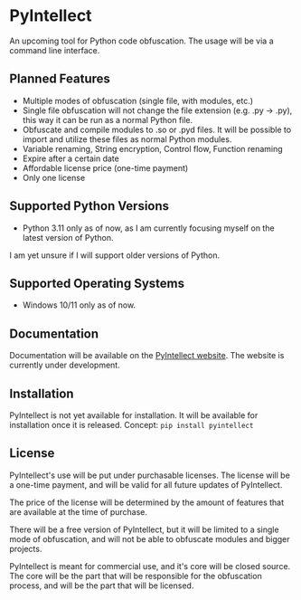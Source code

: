 # PyIntellect
An upcoming tool for Python code obfuscation.
The usage will be via a command line interface.

## Planned Features
- Multiple modes of obfuscation (single file, with modules, etc.)
- Single file obfuscation will not change the file extension (e.g. .py -> .py), this way it can be run as a normal Python file.
- Obfuscate and compile modules to .so or .pyd files. It will be possible to import and utilize these files as normal Python modules.
- Variable renaming, String encryption, Control flow, Function renaming
- Expire after a certain date
- Affordable license price (one-time payment)
- Only one license

## Supported Python Versions
- Python 3.11 only as of now, as I am currently focusing myself on the latest version of Python.

I am yet unsure if I will support older versions of Python.

## Supported Operating Systems
- Windows 10/11 only as of now.

## Documentation
Documentation will be available on the [PyIntellect website](https://pyintellect.com). The website is currently under development.

## Installation
PyIntellect is not yet available for installation. It will be available for installation once it is released.
Concept: `pip install pyintellect`

## License
PyIntellect's use will be put under purchasable licenses. The license will be a one-time payment, and will be valid for all future updates of PyIntellect.

The price of the license will be determined by the amount of features that are available at the time of purchase.

There will be a free version of PyIntellect, but it will be limited to a single mode of obfuscation, and will not be able to obfuscate modules and bigger projects.

PyIntellect is meant for commercial use, and it's core will be closed source. The core will be the part that will be responsible for the obfuscation process, and will be the part that will be licensed.